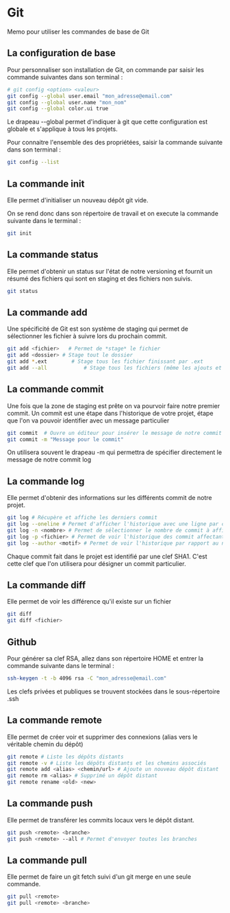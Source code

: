 # Git
Memo pour utiliser les commandes de base de Git



## La configuration de base
Pour personnaliser son installation de Git, on commande par saisir les commande suivantes dans son terminal :
```bash
# git config <option> <valeur>
git config --global user.email "mon_adresse@email.com"
git config --global user.name "mon_nom"
git config --global color.ui true
```
Le drapeau --global permet d'indiquer à git que cette configuration est globale et s'applique à tous les projets.

Pour connaitre l'ensemble des des propriétées, saisir la commande suivante dans son terminal :
```bash
git config --list
```


## La commande init
Elle permet d'initialiser un nouveau dépôt git vide.

On se rend donc dans son répertoire de travail et on execute la commande suivante dans le terminal :
```bash
git init
```


## La commande status
Elle permet d'obtenir un status sur l'état de notre versioning et fournit un résumé des fichiers qui sont en staging et des fichiers non suivis.
```bash
git status
```


## La commande add
Une spécificité de Git est son système de staging qui permet de sélectionner les fichier à suivre lors du prochain commit.
```bash
git add <fichier>   # Permet de *stage* le fichier
git add <dossier> # Stage tout le dossier
git add *.ext        # Stage tous les fichier finissant par .ext
git add --all            # Stage tous les fichiers (même les ajouts et les suppressions)
```


## La commande commit

Une fois que la zone de staging est prête on va pourvoir faire notre premier commit. Un commit est une étape dans l'historique de votre projet, étape que l'on va pouvoir identifier avec un message particulier
```bash
git commit  # Ouvre un éditeur pour insérer le message de notre commit
git commit -m "Message pour le commit"
```

On utilisera souvent le drapeau -m qui permettra de spécifier directement le message de notre commit
log



## La commande log
Elle permet d'obtenir des informations sur les différents commit de notre projet.
```bash
git log # Récupère et affiche les derniers commit
git log --oneline # Permet d'afficher l'historique avec une ligne par commit (plus lisible)
git log -n <nombre> # Permet de sélectionner le nombre de commit à afficher
git log -p <fichier> # Permet de voir l'historique des commit affectant un fichier en particulier
git log --author <motif> # Permet de voir l'historique par rapport au nom de l'auteur
```

Chaque commit fait dans le projet est identifié par une clef SHA1. C'est cette clef que l'on utilisera pour désigner un commit particulier.


## La commande diff
Elle permet de voir les différence qu'il existe sur un fichier
```bash
git diff 
git diff <fichier>
```


## Github
Pour générer sa clef RSA, allez dans son répertoire HOME et entrer la commande suivante dans le terminal :
```bash
ssh-keygen -t -b 4096 rsa -C "mon_adresse@email.com"
```
Les clefs privées et publiques se trouvent stockées dans le sous-répertoire .ssh


## La commande remote
Elle permet de créer voir et supprimer des connexions (alias vers le véritable chemin du dépôt)
```bash
git remote # Liste les dépôts distants
git remote -v # Liste les dépôts distants et les chemins associés
git remote add <alias> <chemin/url> # Ajoute un nouveau dépôt distant
git remote rm <alias> # Supprimé un dépôt distant
git remote rename <old> <new>
```


## La commande push
Elle permet de transférer les commits locaux vers le dépôt distant.
```bash
git push <remote> <branche>
git push <remote> --all # Permet d'envoyer toutes les branches
```


## La commande pull
Elle permet de faire un git fetch suivi d'un git merge en une seule commande.
```bash
git pull <remote>
git pull <remote> <branche>
```